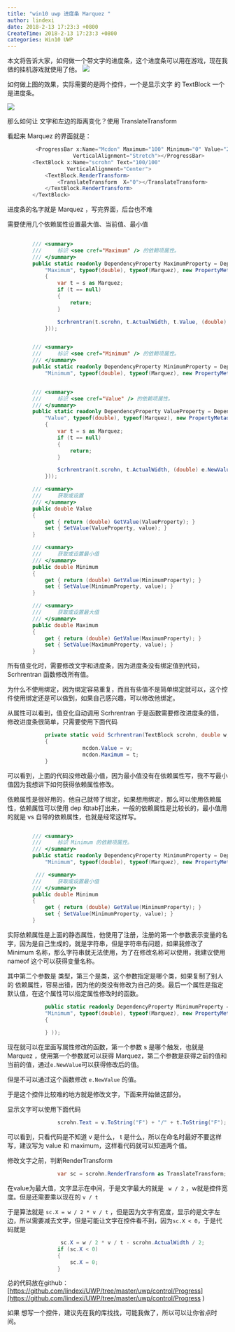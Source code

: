 ```yaml
---
title: "win10 uwp 进度条 Marquez "
author: lindexi
date: 2018-2-13 17:23:3 +0800
CreateTime: 2018-2-13 17:23:3 +0800
categories: Win10 UWP
---
```


本文将告诉大家，如何做一个带文字的进度条，这个进度条可以用在游戏，现在我做的挂机游戏就使用了他。
![](http://7xqpl8.com1.z0.glb.clouddn.com/34fdad35-5dfe-a75b-2b4b-8c5e313038e2%2FMarquez.gif)

<!--more-->



<div id="toc"></div>

如何做上图的效果，实际需要的是两个控件，一个是显示文字 的 TextBlock  一个是进度条。

![](http://7xqpl8.com1.z0.glb.clouddn.com/34fdad35-5dfe-a75b-2b4b-8c5e313038e2%2F201764111545.jpg)

那么如何让 文字和左边的距离变化？使用 TranslateTransform

看起来 Marquez 的界面就是：


```csharp
         <ProgressBar x:Name="Mcdon" Maximum="100" Minimum="0" Value="20"
                     VerticalAlignment="Stretch"></ProgressBar>
        <TextBlock x:Name="scrohn" Text="100/100"
                   VerticalAlignment="Center">
            <TextBlock.RenderTransform>
                <TranslateTransform  X="0"></TranslateTransform>
            </TextBlock.RenderTransform>
        </TextBlock>
```

进度条的名字就是 Marquez ，写完界面，后台也不难

需要使用几个依赖属性设置最大值、当前值、最小值


```csharp
    
        /// <summary>
        ///     标识 <see cref="Maximum" /> 的依赖项属性。
        /// </summary>
        public static readonly DependencyProperty MaximumProperty = DependencyProperty.Register(
            "Maximum", typeof(double), typeof(Marquez), new PropertyMetadata(100d, (s, e) =>
            {
                var t = s as Marquez;
                if (t == null)
                {
                    return;
                }

                Scrhrentran(t.scrohn, t.ActualWidth, t.Value, (double) e.NewValue, t.Mcdon);
            }));


        /// <summary>
        ///     标识 <see cref="Minimum" /> 的依赖项属性。
        /// </summary>
        public static readonly DependencyProperty MinimumProperty = DependencyProperty.Register(
            "Minimum", typeof(double), typeof(Marquez), new PropertyMetadata(default(double)));


        /// <summary>
        ///     标识 <see cref="Value" /> 的依赖项属性。
        /// </summary>
        public static readonly DependencyProperty ValueProperty = DependencyProperty.Register(
            "Value", typeof(double), typeof(Marquez), new PropertyMetadata(20d, (s, e) =>
            {
                var t = s as Marquez;
                if (t == null)
                {
                    return;
                }

                Scrhrentran(t.scrohn, t.ActualWidth, (double) e.NewValue, t.Maximum, t.Mcdon);
            }));

        /// <summary>
        ///     获取或设置
        /// </summary>
        public double Value
        {
            get { return (double) GetValue(ValueProperty); }
            set { SetValue(ValueProperty, value); }
        }

        /// <summary>
        ///     获取或设置最小值
        /// </summary>
        public double Minimum
        {
            get { return (double) GetValue(MinimumProperty); }
            set { SetValue(MinimumProperty, value); }
        }

        /// <summary>
        ///     获取或设置最大值
        /// </summary>
        public double Maximum
        {
            get { return (double) GetValue(MaximumProperty); }
            set { SetValue(MaximumProperty, value); }
        }
```

所有值变化时，需要修改文字和进度条，因为进度条没有绑定值到代码，Scrhrentran 函数修改所有值。

为什么不使用绑定，因为绑定容易重复，而且有些值不是简单绑定就可以，这个控件使用绑定还是可以做到，如果自己感兴趣，可以修改他绑定。

从属性可以看到，值变化自动调用 Scrhrentran 于是函数需要修改进度条的值，修改进度条很简单，只需要使用下面代码

```csharp
            private static void Scrhrentran(TextBlock scrohn, double w, double v, double t, ProgressBar mcdon)
            {
                        mcdon.Value = v;
                        mcdon.Maximum = t;
            }
```
可以看到，上面的代码没修改最小值，因为最小值没有在依赖属性写，我不写最小值因为我想讲下如何获得依赖属性修改。

依赖属性是很好用的，他自己就带了绑定，如果想用绑定，那么可以使用依赖属性，依赖属性可以使用 dep 和tab打出来，一般的依赖属性是比较长的，最小值用的就是 vs 自带的依赖属性，也就是经常这样写。


```csharp

        /// <summary>
        ///     标识 Minimum 的依赖项属性。
        /// </summary>
        public static readonly DependencyProperty MinimumProperty = DependencyProperty.Register(
            "Minimum", typeof(double), typeof(Marquez), new PropertyMetadata(default(double)));

         /// <summary>
        ///     获取或设置最小值
        /// </summary>
        public double Minimum
        {
            get { return (double) GetValue(MinimumProperty); }
            set { SetValue(MinimumProperty, value); }
        }
```
实际依赖属性是上面的静态属性，他使用了注册，注册的第一个参数表示变量的名字，因为是自己生成的，就是字符串，但是字符串有问题，如果我修改了 Minimum 名称，那么字符串就无法使用，为了在修改名称可以使用，我建议使用 nameof 这个可以获得变量名称。

其中第二个参数是 类型，第三个是类，这个参数指定是哪个类，如果复制了别人的 依赖属性，容易出错，因为他的类没有修改为自己的类。最后一个属性是指定默认值，在这个属性可以指定属性修改时的函数。


```csharp
            public static readonly DependencyProperty MinimumProperty = DependencyProperty.Register(
            "Minimum", typeof(double), typeof(Marquez), new PropertyMetadata(default(double), (s, e) =>
            {
                
            } ));
```
现在就可以在里面写属性修改的函数，第一个参数 s 是哪个触发，也就是 Marquez ，使用第一个参数就可以获得 Marquez，第二个参数是获得之前的值和当前的值，通过`e.NewValue`可以获得修改后的值。

但是不可以通过这个函数修改 `e.NewValue` 的值。

于是这个控件比较难的地方就是修改文字，下面来开始做这部分。

显示文字可以使用下面代码

```csharp
                scrohn.Text = v.ToString("F") + "/" + t.ToString("F");

```
可以看到，只看代码是不知道 v 是什么， t 是什么，所以在命名时最好不要这样写，建议写为 value 和 maximum，这样看代码就可以知道两个值。

修改文字之前，判断RenderTransform


```csharp
                var sc = scrohn.RenderTransform as TranslateTransform;

```

在value为最大值，文字显示在中间，于是文字最大的就是 ` w / 2` ，w就是控件宽度。但是还需要乘以现在的 `v / t`

于是算法就是 `sc.X = w / 2 * v / t` ，但是因为文字有宽度，显示的是文字左边，所以需要减去文字，但是可能让文字在控件看不到，因为`sc.X < 0`，于是代码就是


```csharp
                 sc.X = w / 2 * v / t - scrohn.ActualWidth / 2;
                if (sc.X < 0)
                {
                    sc.X = 0;
                }
```

总的代码放在github：[https://github.com/lindexi/UWP/tree/master/uwp/control/Progress](https://github.com/lindexi/UWP/tree/master/uwp/control/Progress )

如果 想写一个控件，建议先在我的库找找，可能我做了，所以可以让你省点时间。



